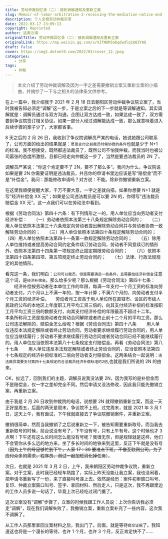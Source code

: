 ```yaml
---
title: 劳动仲裁回忆录（二）：接到调解通知及重新立案
slug: Memoir-of-labor-arbitration-2-receiving-the-mediation-notice-and-re-filing-the-case
description: 个人全程劳动仲裁实录
date: 2022-03-17 23:09:13
copyright: Reprinted
author: 逃离沙漠
originalTitle: 劳动仲裁回忆录（二）：接到调解通知及重新立案
originalLink: https://mp.weixin.qq.com/s/XIfN6M3abqdwdlq1A0ZYAQ
draft: False
cover: https://img1.dotnet9.com/2022/03/cover_12.jpeg
categories: 
    - 分享
tags: 
    - 仲裁
---
```


> 本文介绍了劳动仲裁调解及因为一字之差需要撤销立案又重新立案的小插曲，并摘抄了一下与之相关的法律条文供参考。

在上一篇中，我介绍我于 2021 年 2 月 18 日去朝阳区劳动仲裁争议院立案了，当时我被告知必须走“调解”这一步，于是立案之后的下一步就是等调解通知。其实调解就是：调解员通过与双方沟通，企图让双方达成一致，如果达成一致了，双方需要到争议院签订相关协议。如果一部分人经过调解能达成一致，那么就意味着进入后续步骤的案子少了，大家都省事。

8 天之后的 2 月 26 日，我收到了争议院调解员严某的电话，她说她跟公司联系了，公司方面的给出的结果就是：`愿意支付之前裁员时候协商的条件`也就是少于 N+1 的标准。我不想接受，既然都违法裁员了，既然公司不怕我仲裁，而我当时也被公司嚣张的态度所激怒，且都已经走向仲裁这一步了，当然是要违法裁员的 2N 了。

调解员严某说：“你这个肯定要不了 2N，要不了那么多”。我问为什么，争议院说如果是要 2N 你需要证明是违法裁员，并且你的申请书里边应该是写“赔偿金”而不是“补偿金”。我问：那能修改申请吗？对方说：不能。除非你撤销重新立案。

在这里我顺便提醒大家，千万不要大意，一字之差就白搭。如果你想要 N+1 就是写“经济补偿金 XX 元”；如果是公司违法裁员是可以要 2N 的，你得写“违法裁员赔偿金 XX 元”。这一点我们可以在劳动法中看到。

根据《劳动合同法》第四十六条：有下列情形之一的，用人单位应当向劳动者支付经济补偿：　　（一）劳动者依照本法第三十八条规定解除劳动合同的；　　（二）用人单位依照本法第三十六条规定向劳动者提出解除劳动合同并与劳动者协商一致解除劳动合同的；　　（三）用人单位依照本法第四十条规定解除劳动合同的；　　（四）用人单位依照本法第四十一条第一款规定解除劳动合同的；　　（五）除用人单位维持或者提高劳动合同约定条件续订劳动合同，劳动者不同意续订的情形外，依照本法第四十四条第一项规定终止固定期限劳动合同的；　　（六）依照本法第四十四条第四项、第五项规定终止劳动合同的；　　（七）法律、行政法规规定的其他情形。

看完这一条，我们明白：`公司可以裁员，但是需要满足一些条件，且需要给经济补偿金`注意这个词，是`经济补偿金`。那么给多少呢？那么根据《劳动合同法》第四十七条： 　　经济补偿按劳动者在本单位工作的年限，每满一年支付一个月工资的标准向劳动者支付。六个月以上不满一年的，按一年计算；不满六个月的，向劳动者支付半个月工资的经济补偿。　　劳动者月工资高于用人单位所在直辖市、设区的市级人民政府公布的本地区上年度职工月平均工资三倍的，向其支付经济补偿的标准按职工月平均工资三倍的数额支付，向其支付经济补偿的年限最高不超过十二年。　　本条所称月工资是指劳动者在劳动合同解除或者终止前十二个月的平均工资。那么公司违法解除的，赔偿金怎么给呢？根据《劳动合同法》第四十八条 　　用人单位违反本法规定解除或者终止劳动合同，劳动者要求继续履行劳动合同的，用人单位应当继续履行；劳动者不要求继续履行劳动合同或者劳动合同已经不能继续履行的，用人单位应当依照本法第八十七条规定支付赔偿金。再看《劳动合同法》第八十七条 　　用人单位违反本法规定解除或者终止劳动合同的，应当依照本法第四十七条规定的经济补偿标准的二倍向劳动者支付赔偿金。这两条结合一起说明：`违法裁员需要支付第四十七条规定的合法裁员经济补偿标准的2倍`,也就是我们所说的 2N 的由来。

OK，扯远了，回到我们的主题，调解员说我没法要 2N，因为我写的是补偿金而不是赔偿金，仅一字之差却完全不同。然后申请又没法修改，因此我只能先撤销立案，再重新立案。

由于我是 2 月 26 日收到仲裁院的电话，说想要 2N 就得撤销重新立案，而这一天正好是周五，后面的两天是周末，争议院不上班。过完周末，就是 2021 年 3 月 1 日，这天上午，我有面试，下午我就直接去了争议院撤销案件，并重新立案。

撤销很简单，然而当我撤销了之后说重新立一下，被告知需要重新取号。而当我去重新取号的时候，前台说没有号了，下午没有号，只有上午有号。这个时候也才 3 点啊！下午还有这么长时间怎么能没有号呢？我很无奈，但是规矩就是这样，他们不会管你从多么远的地方来，坐了多长时间的地铁来到这里，反正下午就是没有号（~~因为上午的号足够忙到下午，人家 17：30 要准点下班，不像互联网公司，为了应付众多的需求，程序员、测试一起加班消化掉任务~~）。

次日，也就是 2021 年 3 月 2 日，上午，我来朝阳区劳动仲裁争议院，重新立案。对于立案，此时我已经轻车熟路了，实际上昨天没能让我立案，我也没闲着，把申请书重新写了一份，来了直接叫号递上去。依然是经历：案件初审窗口叫号、复印、仲裁立案窗口叫号、签字、拿回材料、然后走人，只是这次，我不再跟里边的工作人员多说一句话了，毕竟上次已经吃过闭门羹了。

这次立案没有“调解”步骤了，立案的时候我跟工作人员说：上次你告诉我必须走“调解”，现在我们调解失败了，我撤销立案，重新立案补充了一些内容，这次我不调解了。

从工作人员那里拿回立案材料之后，我出门了。后面，就是等待`提交证据`了。我知道这也将是一个漫长的等待，也许 1 个月，也许 3 个月，反正肯定快不了……
